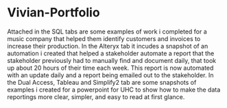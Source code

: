 # Vivian-Portfolio

Attached in the SQL tabs are some examples of work i completed for a music company that helped them identify customers and invoices to increase their production. In the Alteryx tab it incudes a snapshot of an automation i created that helped a stakeholder automate a report that the stakeholder previously had to manually find and document daily, that took up about 20 hours of their time each week. This report is now automated with an update daily and a report being emailed out to the stakeholder. In the Dual Access, Tableau and Simplify2 tab are some snapshots of examples i created for a powerpoint for UHC to show how to make the data reportings more clear, simpler, and easy to read at first glance.
